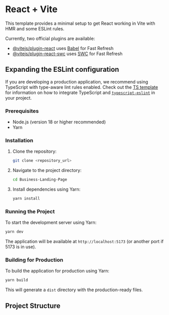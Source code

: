 # React + Vite

This template provides a minimal setup to get React working in Vite with HMR and some ESLint rules.

Currently, two official plugins are available:

- [@vitejs/plugin-react](https://github.com/vitejs/vite-plugin-react/blob/main/packages/plugin-react) uses [Babel](https://babeljs.io/) for Fast Refresh
- [@vitejs/plugin-react-swc](https://github.com/vitejs/vite-plugin-react/blob/main/packages/plugin-react-swc) uses [SWC](https://swc.rs/) for Fast Refresh

## Expanding the ESLint configuration

If you are developing a production application, we recommend using TypeScript with type-aware lint rules enabled. Check out the [TS template](https://github.com/vitejs/vite/tree/main/packages/create-vite/template-react-ts) for information on how to integrate TypeScript and [`typescript-eslint`](https://typescript-eslint.io) in your project.

### Prerequisites

-   Node.js (version 18 or higher recommended)
-   Yarn

### Installation

1. Clone the repository:
   ```bash
   git clone <repository_url>
   ```
2. Navigate to the project directory:
   ```bash
   cd Business-Landing-Page
   ```
3. Install dependencies using Yarn:
   ```bash
   yarn install
   ```

### Running the Project

To start the development server using Yarn:

```bash
yarn dev
```

The application will be available at `http://localhost:5173` (or another port if 5173 is in use).

### Building for Production

To build the application for production using Yarn:

```bash
yarn build
```

This will generate a `dist` directory with the production-ready files.

## Project Structure
